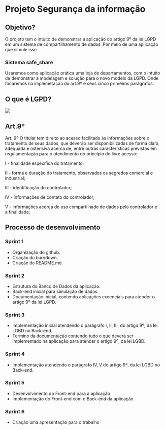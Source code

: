 # Projeto Segurança da informação

## Objetivo?
O projeto tem o intuito de demonstrar a aplicação do artigo 9º da lei LGPD em um sistema de compartilhamento de dados. Por meio de uma aplicação que simule isso

### Sistema safe_share
Usaremos como aplicação prática uma loja de departamentos, com o intuito de demonstrar a modelagem e solução para o novo modelo da LGPD. Onde focaremos na implemetação do art.9º
e seus cinco primeiros parágrafos.

## O que é LGPD?
[![](http://img.youtube.com/vi/y7SamL2wYSc/0.jpg)](http://www.youtube.com/watch?v=y7SamL2wYSc "O que é LGPD?")

## Art.9º
Art. 9º O titular tem direito ao acesso facilitado às informações sobre o tratamento de seus dados, que deverão ser disponibilizadas de forma clara, adequada e ostensiva acerca de, entre outras características previstas em regulamentação para o atendimento do princípio do livre acesso:

I - finalidade específica do tratamento;

II - forma e duração do tratamento, observados os segredos comercial e industrial;

III - identificação do controlador;

IV - informações de contato do controlador;

V - informações acerca do uso compartilhado de dados pelo controlador e a finalidade;

## Processo de desenvolvimento

### Sprint 1
- Organização do github.
- Criação do burndown.
- Criação do README.md

### Sprint 2
- Estrutura do Banco de Dados da aplicação.
- Back-end inicial para simulação de dados.
- Documentação inicial, contendo aplicações excenciais para atender o artigo 9º da lei LGPD.

### Sprint 3
- Implementação inicial atendendo o parágrafo I, II, III, do artigo 9º, da lei LGBD no Back-end.
- Termino da documentação contendo tudo o que deverá ser implementado na aplicação para atender o artigo 9º, da lei LGBD.

### Sprint 4
- Implementação atendendo o parágrafo IV, V do artigo 9º, da lei LGBD no Back-end.

### Sprint 5
- Desenvolvimento do Front-end para a aplicação
- Implementação do Front-end com o Back-end da aplicação

### Sprint 6
- Criação uma apresentação para o trabalho
